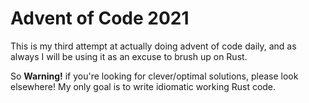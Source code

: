 # Advent of Code 2021
This is my third attempt at actually doing advent of code daily, and as always I will be using it as an excuse to brush up on Rust. 

So **Warning!** if you're looking for clever/optimal solutions, please look elsewhere! My only goal is to write idiomatic working Rust code.
